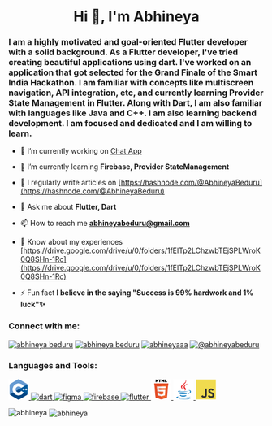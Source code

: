 <h1 align="center">Hi 👋, I'm Abhineya</h1>
<h3 align="start">I am a highly motivated and goal-oriented Flutter developer with a solid background. As a Flutter developer, I've tried creating beautiful applications using dart. I've worked on an application that got selected for the Grand Finale of the Smart India Hackathon. I am familiar with concepts like multiscreen navigation, API integration, etc, and currently learning Provider State Management in Flutter. Along with Dart, I am also familiar with languages like Java and C++. I am also learning backend development. I am focused and dedicated and I am willing to learn.</h3>

- 🔭 I’m currently working on [Chat App](https://github.com/Abhineya/ChatApp)

- 🌱 I’m currently learning **Firebase, Provider StateManagement**

- 📝 I regularly write articles on [https://hashnode.com/@AbhineyaBeduru](https://hashnode.com/@AbhineyaBeduru)

- 💬 Ask me about **Flutter, Dart**

- 📫 How to reach me **abhineyabeduru@gmail.com**

- 📄 Know about my experiences [https://drive.google.com/drive/u/0/folders/1fElTp2LChzwbTEjSPLWroK0Q8SHn-1Rc](https://drive.google.com/drive/u/0/folders/1fElTp2LChzwbTEjSPLWroK0Q8SHn-1Rc)

- ⚡ Fun fact **I believe in the saying "Success is 99% hardwork and 1% luck"✨**

<h3 align="left">Connect with me:</h3>
<p align="left">
<a href="https://twitter.com/abhineya beduru" target="blank"><img align="center" src="https://raw.githubusercontent.com/rahuldkjain/github-profile-readme-generator/master/src/images/icons/Social/twitter.svg" alt="abhineya beduru" height="30" width="40" /></a>
<a href="https://linkedin.com/in/abhineya beduru" target="blank"><img align="center" src="https://raw.githubusercontent.com/rahuldkjain/github-profile-readme-generator/master/src/images/icons/Social/linked-in-alt.svg" alt="abhineya beduru" height="30" width="40" /></a>
<a href="https://instagram.com/abhineyaaa" target="blank"><img align="center" src="https://raw.githubusercontent.com/rahuldkjain/github-profile-readme-generator/master/src/images/icons/Social/instagram.svg" alt="abhineyaaa" height="30" width="40" /></a>
<a href="https://hashnode.com/@abhineyabeduru" target="blank"><img align="center" src="https://raw.githubusercontent.com/rahuldkjain/github-profile-readme-generator/master/src/images/icons/Social/hashnode.svg" alt="@abhineyabeduru" height="30" width="40" /></a>
</p>

<h3 align="left">Languages and Tools:</h3>
<p align="left"> <a href="https://www.w3schools.com/cpp/" target="_blank" rel="noreferrer"> <img src="https://raw.githubusercontent.com/devicons/devicon/master/icons/cplusplus/cplusplus-original.svg" alt="cplusplus" width="40" height="40"/> </a> <a href="https://dart.dev" target="_blank" rel="noreferrer"> <img src="https://www.vectorlogo.zone/logos/dartlang/dartlang-icon.svg" alt="dart" width="40" height="40"/> </a> <a href="https://www.figma.com/" target="_blank" rel="noreferrer"> <img src="https://www.vectorlogo.zone/logos/figma/figma-icon.svg" alt="figma" width="40" height="40"/> </a> <a href="https://firebase.google.com/" target="_blank" rel="noreferrer"> <img src="https://www.vectorlogo.zone/logos/firebase/firebase-icon.svg" alt="firebase" width="40" height="40"/> </a> <a href="https://flutter.dev" target="_blank" rel="noreferrer"> <img src="https://www.vectorlogo.zone/logos/flutterio/flutterio-icon.svg" alt="flutter" width="40" height="40"/> </a> <a href="https://www.w3.org/html/" target="_blank" rel="noreferrer"> <img src="https://raw.githubusercontent.com/devicons/devicon/master/icons/html5/html5-original-wordmark.svg" alt="html5" width="40" height="40"/> </a> <a href="https://www.java.com" target="_blank" rel="noreferrer"> <img src="https://raw.githubusercontent.com/devicons/devicon/master/icons/java/java-original.svg" alt="java" width="40" height="40"/> </a> <a href="https://developer.mozilla.org/en-US/docs/Web/JavaScript" target="_blank" rel="noreferrer"> <img src="https://raw.githubusercontent.com/devicons/devicon/master/icons/javascript/javascript-original.svg" alt="javascript" width="40" height="40"/> </a> </p>

<p><img align="left" src="https://github-readme-stats.vercel.app/api/top-langs?username=abhineya&show_icons=true&locale=en&layout=compact" alt="abhineya" /></p>

<p>&nbsp;<img align="center" src="https://github-readme-stats.vercel.app/api?username=abhineya&show_icons=true&locale=en" alt="abhineya" /></p>


